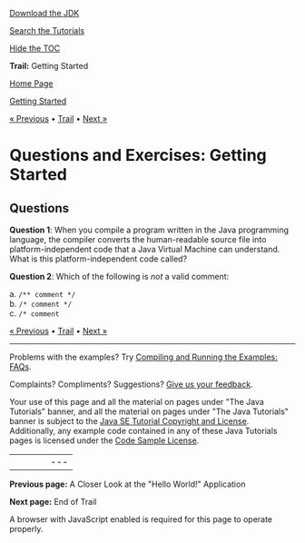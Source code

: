 [Download
the JDK](http://java.sun.com/javase/6/download.jsp)
  
[Search the
Tutorials](../../search.html)
  
[Hide the TOC](javascript:toggleLeft())

**Trail:** Getting Started

[Home Page](../../index.html)
>
[Getting Started](../index.html)

[« Previous](../index.html) • [Trail](../TOC.html) • [Next »](../end.html)

# Questions and Exercises: Getting Started

## Questions

**Question 1**: When you compile a program written in the Java programming
language, the compiler converts the human-readable source file into
platform-independent code that a Java Virtual Machine can understand.
What is this platform-independent code called?

**Question 2**: Which of the following is *not* a valid comment:

a. `/** comment */`  
b. `/* comment */`  
c. `/* comment`

[« Previous](../index.html)
•
[Trail](../TOC.html)
•
[Next »](../end.html)

---

Problems with the examples? Try [Compiling and Running
the Examples: FAQs](../../information/run-examples.html).
  
Complaints? Compliments? Suggestions? [Give
us your feedback](http://download.oracle.com/javase/feedback.html).

Your use of this page and all the material on pages under "The Java Tutorials" banner,
and all the material on pages under "The Java Tutorials" banner is subject to the [Java SE Tutorial Copyright
and License](../../information/license.html).
Additionally, any example code contained in any of these Java
Tutorials pages is licensed under the
[Code
Sample License](http://developers.sun.com/license/berkeley_license.html).

|  |  |  |  |  |
| --- | --- | --- | --- | --- |
| |  |  | | --- | --- | | duke image | Oracle logo | | [About Oracle](http://www.oracle.com/us/corporate/index.html) | [Oracle Technology Network](http://www.oracle.com/technology/index.html) | [Terms of Service](https://www.samplecode.oracle.com/servlets/CompulsoryClickThrough?type=TermsOfService) | Copyright © 1995, 2011 Oracle and/or its affiliates. All rights reserved. |

**Previous page:** A Closer Look at the "Hello World!" Application
  
**Next page:** End of Trail




A browser with JavaScript enabled is required for this page to operate properly.